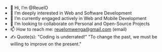 - 👋 Hi, I’m @ReuelO
- 👀 I’m deeply interested in Web and Software Development
- 🌱 I’m currently engaged actively in Web and Mobile Development
- 💞️ I’m looking to collaborate on Personal and Open-Source Projects
- 📫 How to reach me: reuelomwenga@gmail.com (email)
- ✍ Quote(s): "Coding is underrated!" "To change the past, we must be willing to improve on the present."
